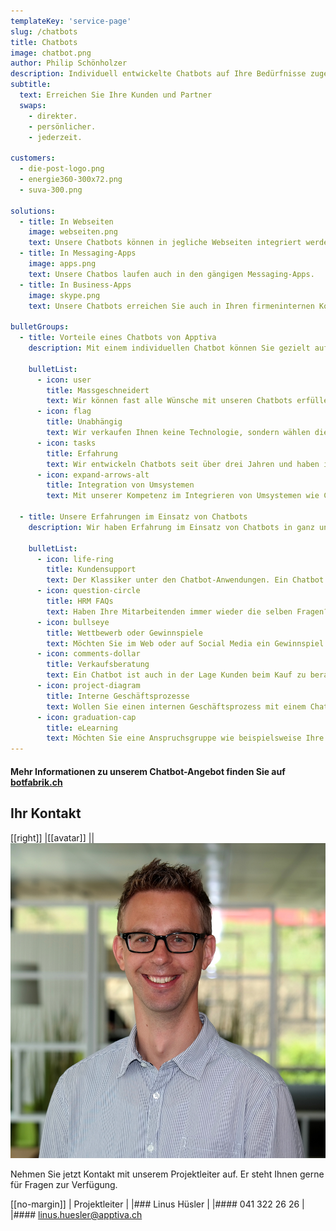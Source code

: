 ```yaml
---
templateKey: 'service-page'
slug: /chatbots
title: Chatbots
image: chatbot.png
author: Philip Schönholzer
description: Individuell entwickelte Chatbots auf Ihre Bedürfnisse zugeschnitten
subtitle:
  text: Erreichen Sie Ihre Kunden und Partner
  swaps:
    - direkter.
    - persönlicher.
    - jederzeit.

customers:
  - die-post-logo.png
  - energie360-300x72.png
  - suva-300.png

solutions:
  - title: In Webseiten
    image: webseiten.png
    text: Unsere Chatbots können in jegliche Webseiten integriert werden.
  - title: In Messaging-Apps
    image: apps.png
    text: Unsere Chatbos laufen auch in den gängigen Messaging-Apps.
  - title: In Business-Apps
    image: skype.png
    text: Unsere Chatbots erreichen Sie auch in Ihren firmeninternen Kommunikationskanälen.

bulletGroups:
  - title: Vorteile eines Chatbots von Apptiva
    description: Mit einem individuellen Chatbot können Sie gezielt auf die Bedüfnisse Ihrer Kunden und Partner einegehen.

    bulletList:
      - icon: user
        title: Massgeschneidert
        text: Wir können fast alle Wünsche mit unseren Chatbots erfüllen. Wir entwickeln einen Chatbot passend auf Ihre Bedürfnisse.
      - icon: flag
        title: Unabhängig
        text: Wir verkaufen Ihnen keine Technologie, sondern wählen die passenden Komponenten für Ihren Chatbot.
      - icon: tasks
        title: Erfahrung
        text: Wir entwickeln Chatbots seit über drei Jahren und haben inzwischen über 20 Projekte erfolgreich umgesetzt.
      - icon: expand-arrows-alt
        title: Integration von Umsystemen
        text: Mit unserer Kompetenz im Integrieren von Umsystemen wie CRMs, Branchenlösungen oder Ticketsystemen können wir fast jede Anforderung umsetzen.

  - title: Unsere Erfahrungen im Einsatz von Chatbots
    description: Wir haben Erfahrung im Einsatz von Chatbots in ganz unterschiedlichen Bereichen. Eine Auswahl finden Sie hier.

    bulletList:
      - icon: life-ring
        title: Kundensupport
        text: Der Klassiker unter den Chatbot-Anwendungen. Ein Chatbot hilft Ihren Kunden und Partnern bei deren Anliegen.
      - icon: question-circle
        title: HRM FAQs
        text: Haben Ihre Mitarbeitenden immer wieder die selben Fragen? Ein Chatbot kann viele dieser Anfragen einfach und direkt beantworten.
      - icon: bullseye
        title: Wettbewerb oder Gewinnspiele
        text: Möchten Sie im Web oder auf Social Media ein Gewinnspiel durchführen? Wir haben bereits einige Chatbots für Marketing&shy;tätigkeiten umgesetzt.
      - icon: comments-dollar
        title: Verkaufsberatung
        text: Ein Chatbot ist auch in der Lage Kunden beim Kauf zu beraten. Auch hier eignet sich ein Chatbot sehr gut.
      - icon: project-diagram
        title: Interne Geschäftsprozesse
        text: Wollen Sie einen internen Geschäftsprozess mit einem Chatbot umsetzen? Nutzen Sie unsere Expertiese im Umgang mit Chatbots im Bereich der Produktivität.
      - icon: graduation-cap
        title: eLearning
        text: Möchten Sie eine Anspruchsgruppe wie beispielsweise Ihre Mitarbeitenden mit Micro-Learings ausbilden? Da können wir helfen.
---
```


#### Mehr Informationen zu unserem Chatbot-Angebot finden Sie auf [botfabrik.ch](https://botfabrik.ch)

## Ihr Kontakt

[[right]]
|[[avatar]]
||![Linus Hüsler](../../data/employees/linus-huesler/linus-huesler.jpg)

Nehmen Sie jetzt Kontakt mit unserem Projektleiter auf.
Er steht Ihnen gerne für Fragen zur Verfügung.

[[no-margin]]
| Projektleiter
|
|### Linus Hüsler
|
|#### 041 322 26 26
|
|#### [linus.huesler@apptiva.ch](mailto:linus.huesler@apptiva.ch)
